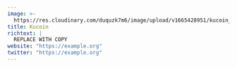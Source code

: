 ```yaml
---
image: >-
  https://res.cloudinary.com/duquzk7m6/image/upload/v1665428951/kucoin_yyfvkx.png
title: Kucoin
richtext: |
  REPLACE WITH COPY
website: "https://example.org"
twitter: "https://example.org"
---
```

